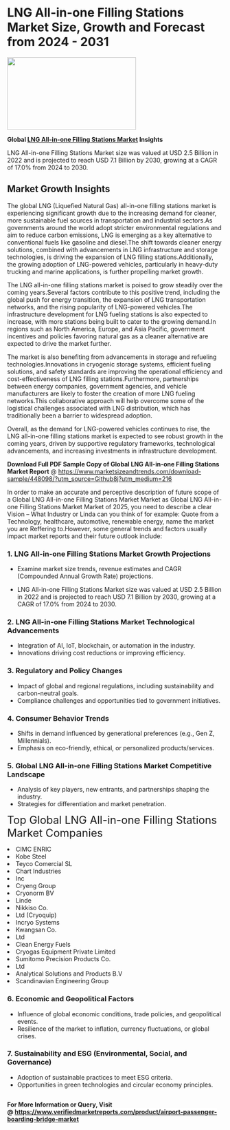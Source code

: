 <H1>LNG All-in-one Filling Stations Market Size, Growth and Forecast from 2024 - 2031</H1><img class="aligncenter size-medium wp-image-584254" src="https://thirdeyenews.in/wp-content/uploads/2024/09/Global-Market-Research-300x168.jpeg" alt="" width="300" height="168" /><p><strong>Global&nbsp;<a href="https://www.marketsizeandtrends.com/download-sample/448098/?utm_source=Github8j?utm_medium=216">LNG All-in-one Filling Stations Market</a> Insights</strong></p><p>LNG All-in-one Filling Stations Market size was valued at USD 2.5 Billion in 2022 and is projected to reach USD 7.1 Billion by 2030, growing at a CAGR of 17.0% from 2024 to 2030.</p><p><h2>Market Growth Insights</h2> <p>The global LNG (Liquefied Natural Gas) all-in-one filling stations market is experiencing significant growth due to the increasing demand for cleaner, more sustainable fuel sources in transportation and industrial sectors.As governments around the world adopt stricter environmental regulations and aim to reduce carbon emissions, LNG is emerging as a key alternative to conventional fuels like gasoline and diesel.The shift towards cleaner energy solutions, combined with advancements in LNG infrastructure and storage technologies, is driving the expansion of LNG filling stations.Additionally, the growing adoption of LNG-powered vehicles, particularly in heavy-duty trucking and marine applications, is further propelling market growth.</p> <p>The LNG all-in-one filling stations market is poised to grow steadily over the coming years.Several factors contribute to this positive trend, including the global push for energy transition, the expansion of LNG transportation networks, and the rising popularity of LNG-powered vehicles.The infrastructure development for LNG fueling stations is also expected to increase, with more stations being built to cater to the growing demand.In regions such as North America, Europe, and Asia Pacific, government incentives and policies favoring natural gas as a cleaner alternative are expected to drive the market further.</p> <p>The market is also benefiting from advancements in storage and refueling technologies.Innovations in cryogenic storage systems, efficient fueling solutions, and safety standards are improving the operational efficiency and cost-effectiveness of LNG filling stations.Furthermore, partnerships between energy companies, government agencies, and vehicle manufacturers are likely to foster the creation of more LNG fueling networks.This collaborative approach will help overcome some of the logistical challenges associated with LNG distribution, which has traditionally been a barrier to widespread adoption.</p> <p>Overall, as the demand for LNG-powered vehicles continues to rise, the LNG all-in-one filling stations market is expected to see robust growth in the coming years, driven by supportive regulatory frameworks, technological advancements, and increasing investments in infrastructure development.</p> <p><span class=""><strong>Download Full PDF Sample Copy of Global LNG All-in-one Filling Stations Market Report</strong> @ <a href="https://www.marketsizeandtrends.com/download-sample/448098/?utm_source=Github8j?utm_medium=216" target="_blank">https://www.marketsizeandtrends.com/download-sample/448098/?utm_source=Github8j?utm_medium=216</a></span></p><p>In order to make an accurate and perceptive description of future scope of a Global&nbsp;LNG All-in-one Filling Stations Market Market as Global&nbsp;LNG All-in-one Filling Stations Market Market of 2025, you need to describe a clear Vision &ndash; What Industry or Linda can you think of for example: Quote from a Technology, healthcare, automotive, renewable energy, name the market you are Reffering to.However, some general trends and factors usually impact market reports and their future outlook include:</p><h3>1.&nbsp;<strong>LNG All-in-one Filling Stations Market Growth Projections</strong></h3><ul><li>Examine market size trends, revenue estimates and CAGR (Compounded Annual Growth Rate) projections.</li><li><p>LNG All-in-one Filling Stations Market size was valued at USD 2.5 Billion in 2022 and is projected to reach USD 7.1 Billion by 2030, growing at a CAGR of 17.0% from 2024 to 2030.</p></li></ul><h3>2.&nbsp;<strong>LNG All-in-one Filling Stations Market Technological Advancements</strong></h3><ul><li>Integration of AI, IoT, blockchain, or automation in the industry.</li><li>Innovations driving cost reductions or improving efficiency.</li></ul><h3>3.&nbsp;<strong>Regulatory and Policy Changes</strong></h3><ul><li>Impact of global and regional regulations, including sustainability and carbon-neutral goals.</li><li>Compliance challenges and opportunities tied to government initiatives.</li></ul><h3>4.&nbsp;<strong>Consumer Behavior Trends</strong></h3><ul><li>Shifts in demand influenced by generational preferences (e.g., Gen Z, Millennials).</li><li>Emphasis on eco-friendly, ethical, or personalized products/services.</li></ul><h3>5.&nbsp;<strong>Global LNG All-in-one Filling Stations Market Competitive Landscape</strong></h3><ul><li>Analysis of key players, new entrants, and partnerships shaping the industry.</li><li>Strategies for differentiation and market penetration.</li></ul><p data-pm-slice="1 1 []"><span style="color: inherit; font-family: inherit; font-size: 25px;">Top Global LNG All-in-one Filling Stations Market Companies</span></p><div class="" data-test-id=""><p><li>CIMC ENRIC</li><li> Kobe Steel</li><li> Teyco Comercial SL</li><li> Chart Industries</li><li> Inc</li><li> Cryeng Group</li><li> Cryonorm BV</li><li> Linde</li><li> Nikkiso Co.</li><li> Ltd (Cryoquip)</li><li> Incryo Systems</li><li> Kwangsan Co.</li><li> Ltd</li><li> Clean Energy Fuels</li><li> Cryogas Equipment Private Limited</li><li> Sumitomo Precision Products Co.</li><li> Ltd</li><li> Analytical Solutions and Products B.V</li><li> Scandinavian Engineering Group</li></p></div><h3>6.&nbsp;<strong>Economic and Geopolitical Factors</strong></h3><ul><li>Influence of global economic conditions, trade policies, and geopolitical events.</li><li>Resilience of the market to inflation, currency fluctuations, or global crises.</li></ul><h3>7.&nbsp;<strong>Sustainability and ESG (Environmental, Social, and Governance)</strong></h3><ul><li>Adoption of sustainable practices to meet ESG criteria.</li><li>Opportunities in green technologies and circular economy principles.</li></ul><h2><strong style="font-size: 14px;">For More Information or Query, Visit @&nbsp;</strong><a style="background-color: #ffffff; font-size: 14px;" href="https://www.marketsizeandtrends.com/report/lng-all-in-one-filling-stations-market/" target="_blank">https://www.verifiedmarketreports.com/product/airport-passenger-boarding-bridge-market</a></h2>